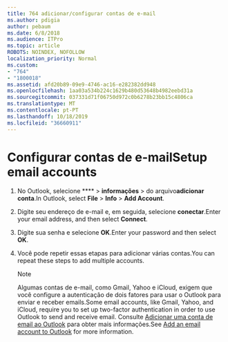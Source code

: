 ```yaml
---
title: 764 adicionar/configurar contas de e-mail
ms.author: pdigia
author: pebaum
ms.date: 6/8/2018
ms.audience: ITPro
ms.topic: article
ROBOTS: NOINDEX, NOFOLLOW
localization_priority: Normal
ms.custom:
- "764"
- "1800018"
ms.assetid: afd20b89-09e9-4746-ac16-e282382dd948
ms.openlocfilehash: 1aa03a534b224c1629b480d53648b4982eebd31a
ms.sourcegitcommit: 037331d71f06750d972c0b6278b23bb15c4806ca
ms.translationtype: MT
ms.contentlocale: pt-PT
ms.lasthandoff: 10/18/2019
ms.locfileid: "36660911"
---
```

# <a name="setup-email-accounts"></a><span data-ttu-id="16280-102">Configurar contas de e-mail</span><span class="sxs-lookup"><span data-stu-id="16280-102">Setup email accounts</span></span>

1. <span data-ttu-id="16280-103">No Outlook, selecione \*\*\*\* > **informações** > do arquivo**adicionar conta**.</span><span class="sxs-lookup"><span data-stu-id="16280-103">In Outlook, select **File** > **Info** > **Add Account**.</span></span>

2. <span data-ttu-id="16280-104">Digite seu endereço de e-mail e, em seguida, selecione **conectar**.</span><span class="sxs-lookup"><span data-stu-id="16280-104">Enter your email address, and then select **Connect**.</span></span>

3. <span data-ttu-id="16280-105">Digite sua senha e selecione **OK**.</span><span class="sxs-lookup"><span data-stu-id="16280-105">Enter your password and then select **OK**.</span></span>

4. <span data-ttu-id="16280-106">Você pode repetir essas etapas para adicionar várias contas.</span><span class="sxs-lookup"><span data-stu-id="16280-106">You can repeat these steps to add multiple accounts.</span></span>

    > [!NOTE]
    > <span data-ttu-id="16280-107">Algumas contas de e-mail, como Gmail, Yahoo e iCloud, exigem que você configure a autenticação de dois fatores para usar o Outlook para enviar e receber emails.</span><span class="sxs-lookup"><span data-stu-id="16280-107">Some email accounts, like Gmail, Yahoo, and iCloud, require you to set up two-factor authentication in order to use Outlook to send and receive email.</span></span> <span data-ttu-id="16280-108">Consulte [Adicionar uma conta de email ao Outlook](https://support.office.com/article/6e27792a-9267-4aa4-8bb6-c84ef146101b.aspx) para obter mais informações.</span><span class="sxs-lookup"><span data-stu-id="16280-108">See [Add an email account to Outlook](https://support.office.com/article/6e27792a-9267-4aa4-8bb6-c84ef146101b.aspx) for more information.</span></span>
  